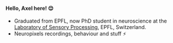 
#### Hello, Axel here! :relieved:

- Graduated from EPFL, now PhD student in neuroscience at the [Laboratory of Sensory Processing](https://www.epfl.ch/labs/lsens/), EPFL, Switzerland.
- Neuropixels recordings, behaviour and stuff :zap:
  
